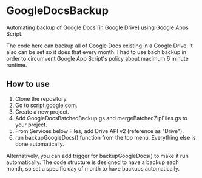 # GoogleDocsBackup
Automating backup of Google Docs [in Google Drive] using Google Apps Script.

The code here can backup all of Google Docs existing in a Google Drive. It also can be set so it does that every month. I had to use bach backup in order to circumvent Google App Script's policy about maximum 6 minute runtime.

## How to use
1. Clone the repository.
2. Go to [script.google.com](https://script.google.com).
3. Create a new project.
4. Add GoogleDocsBatchedBackup.gs and mergeBatchedZipFiles.gs to your project.
5. From Services below Files, add Drive API v2 (reference as "Drive").
6. run backupGoogleDocs() function from the top menu. Everything else is done automatically.

Alternatively, you can add trigger for backupGoogleDocs() to make it run automatically. The code structure is designed to have a backup each month, so set a specific day of month to have backups automatically.

